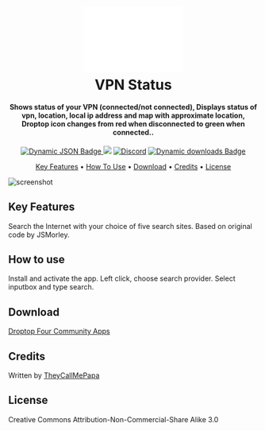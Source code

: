<h1 align="center">
  <br>
  <a href="#"><img src="Images/Logo.png" alt="Logo" width="200"></a>
  <br>
  VPN Status
  <br>
</h1>

<h4 align="center">Shows status of your VPN (connected/not connected), Displays status of vpn, location, local ip address and map with approximate location, Droptop icon changes from red when disconnected to green when connected..</h4>

<p align="center">
  <a href="https://droptopfour.com/community-apps"><img alt="Dynamic JSON Badge" src="https://img.shields.io/badge/dynamic/json?url=https%3A%2F%2Fapi.droptopfour.com%2Fv1%2Fcommunity-apps%2Fname%2FVPN%2520Status&query=%24.version&prefix=v&label=Version&color=43ff64">
</a>
  <a href="https://droptopfour.com"><img src="https://img.shields.io/badge/Droptop%20Four%20Website-43ff64"></a>
  <a href="https://droptopfour.com/discord"><img alt="Discord" src="https://img.shields.io/discord/800124057923485728"></a>
  <!--img alt="GitHub all releases" src="https://img.shields.io/github/downloads/papa-boynton/SearchBar-TheyCallMePapa/total"-->
  <a href="https://droptopfour.com/community-apps"><img alt="Dynamic downloads Badge" src="https://img.shields.io/badge/dynamic/json?url=https%3A%2F%2Fapi.droptopfour.com%2Fv1%2Fcommunity-apps%2Fname%2FVPN%2520Status&query=%24.downloads&label=Downloads&color=43ff64"></a>
</p>

<p align="center">
  <a href="#key-features">Key Features</a> •
  <a href="#how-to-use">How To Use</a> •
  <a href="#download">Download</a> •
  <a href="#credits">Credits</a> •
  <a href="#license">License</a>
</p>

![screenshot](Images/Screenshot.png)

## Key Features
Search the Internet with your choice of five search sites. Based on original code by JSMorley.

## How to use
Install and activate the app.  Left click, choose search provider.  Select inputbox and type search.

## Download
[Droptop Four Community Apps](https://droptopfour.com/community-apps/)

## Credits
Written by [TheyCallMePapa](https://github.com/papa-boynton)

## License
Creative Commons Attribution-Non-Commercial-Share Alike 3.0
